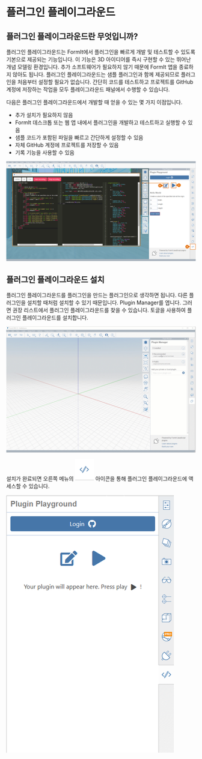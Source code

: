 # 플러그인 플레이그라운드

## 플러그인 플레이그라운드란 무엇입니까?

플러그인 플레이그라운드는 FormIt에서 플러그인을 빠르게 개발 및 테스트할 수 있도록 기본으로 제공되는 기능입니다. 이 기능은 3D 아이디어를 즉시 구현할 수 있는 뛰어난 개념 모델링 환경입니다. 추가 소프트웨어가 필요하지 않기 때문에 FormIt 앱을 종료하지 않아도 됩니다. 플러그인 플레이그라운드는 샘플 플러그인과 함께 제공되므로 플러그인을 처음부터 설정할 필요가 없습니다. 간단히 코드를 테스트하고 프로젝트를 GitHub 계정에 저장하는 작업을 모두 플레이그라운드 패널에서 수행할 수 있습니다.

다음은 플러그인 플레이그라운드에서 개발할 때 얻을 수 있는 몇 가지 이점입니다.

* 추가 설치가 필요하지 않음
* FormIt 데스크톱 또는 웹 앱 내에서 플러그인을 개발하고 테스트하고 실행할 수 있음
* 샘플 코드가 포함된 파일을 빠르고 간단하게 설정할 수 있음
* 자체 GitHub 계정에 프로젝트를 저장할 수 있음
* 기록 기능을 사용할 수 있음

![](<../../../.gitbook/assets/14 (3) (1).png>)

## 플러그인 플레이그라운드 설치

플러그인 플레이그라운드를 플러그인을 만드는 플러그인으로 생각하면 됩니다. 다른 플러그인을 설치할 때처럼 설치할 수 있기 때문입니다. Plugin Manager를 엽니다. 그러면 권장 리스트에서 플러그인 플레이그라운드를 찾을 수 있습니다. 토글을 사용하여 플러그인 플레이그라운드를 설치합니다.

![](<../../../.gitbook/assets/01-install playgground formit.gif>)

설치가 완료되면 오른쪽 메뉴의 ![](<../../../.gitbook/assets/image (25).png>) 아이콘을 통해 플러그인 플레이그라운드에 액세스할 수 있습니다.

![](<../../../.gitbook/assets/image (53) (1) (1) (1).png>)
